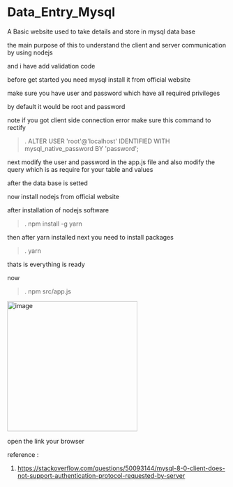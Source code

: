 # Data_Entry_Mysql
A Basic website used to take details and store in mysql data base 

the main purpose of this to understand the client and server communication by using nodejs 

and i have add validation code 

before get started you need mysql 
install it from  official website 

make sure you have user and password which have all required privileges 

by default it would be root and password 

note if you got client side connection error make sure this command to rectify 

>. ALTER USER 'root'@'localhost' IDENTIFIED WITH mysql_native_password BY 'password';

next modify the user and password in the app.js file 
and also modify the query which is as require for your table and values 


after the data base is setted 

now install nodejs from official website 

after installation of nodejs software 

>. npm install -g yarn

then after yarn installed next you need to install packages 

>. yarn

thats is everything is ready 

now 
>. npm src/app.js

<img width="298" alt="image" src="https://github.com/mahaboobtech/Data_Entry_Mysql/assets/52873899/11a8bcfd-5c60-4bcc-9d79-a1345bf3d440">


open the link your browser 




reference : 
1. https://stackoverflow.com/questions/50093144/mysql-8-0-client-does-not-support-authentication-protocol-requested-by-server
